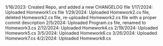 1/16/2023: Created Repo, and added a new CHANGELOG file
1/17/2024: Uploaded Homework1.cs file
1/29/2024: Uploaded Homework2.cs file, deleted Homework2.cs file, re-uploaded Homework2.cs file with a proper commit description
2/5/2024: Uploaded Program.cs file, renamed to Homework3.cs
2/12/2024: Uploaded Homework4.cs
2/19/2024: Uploaded Homework5.cs
3/5/2024: Uploaded Homework6.cs
3/26/2024: Uploaded Homework7.cs
4/2/2024: Uploaded Homework8.cs
